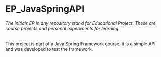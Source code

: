# EP_JavaSpringAPI

###### The initials EP in any repository stand for Educational Project. These are course projects and personal experiments for learning.  

This project is part of a Java Spring Framework course, it is a simple API and was developed to test the framework.
